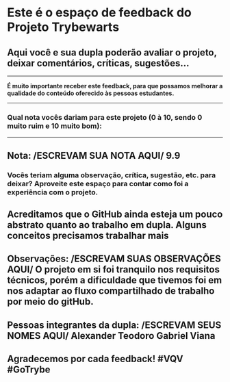 # Este é o espaço de feedback do Projeto Trybewarts
## Aqui você e sua dupla poderão avaliar o projeto, deixar comentários, críticas, sugestões...

---

**É muito importante receber este feedback, para que possamos melhorar a qualidade do conteúdo oferecido às pessoas estudantes.**

---

### Qual nota vocês dariam para este projeto (0 à 10, sendo 0 muito ruim e 10 muito bom):

---

**Nota**:  /ESCREVAM SUA NOTA AQUI/
9.9
---

### Vocês teriam alguma observação, crítica, sugestão, etc. para deixar? Aproveite este espaço para contar como foi a experiência com o projeto.
Acreditamos que o GitHub ainda esteja um pouco abstrato quanto ao trabalho em dupla. Alguns conceitos precisamos trabalhar mais
---

**Observações**: /ESCREVAM SUAS OBSERVAÇÕES AQUI/
O projeto em si foi tranquilo nos requisitos técnicos, porém a dificuldade que tivemos foi em nos adaptar ao fluxo compartilhado de trabalho por meio do gitHub.
---

**Pessoas integrantes da dupla**: /ESCREVAM SEUS NOMES AQUI/
Alexander Teodoro
Gabriel Viana
---

## Agradecemos por cada feedback! #VQV #GoTrybe
